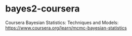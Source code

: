 # bayes2-coursera
Coursera Bayesian Statistics: Techniques and Models: 
https://www.coursera.org/learn/mcmc-bayesian-statistics

